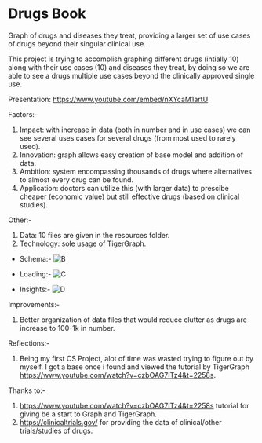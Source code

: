 # Drugs Book
Graph of drugs and diseases they treat, providing a larger set of use cases of drugs beyond their singular clinical use. 

This project is trying to accomplish graphing different drugs (intially 10) along with their use cases (10) and diseases they treat, by doing so we are able to see a drugs multiple use cases beyond the clinically approved single use. 

Presentation: https://www.youtube.com/embed/nXYcaM1artU

Factors:-
1. Impact: with increase in data (both in number and in use cases) we can see several uses cases for several drugs (from most used to rarely used). 
2. Innovation: graph allows easy creation of base model and addition of data. 
3. Ambition: system encompassing thousands of drugs where alternatives to almost every drug can be found. 
4. Application: doctors can utilize this (with larger data) to prescibe cheaper (economic value) but still effective drugs (based on clinical studies).

Other:-
1. Data: 10 files are given in the resources folder. 
2. Technology: sole usage of TigerGraph.

- Schema:-
![B](https://user-images.githubusercontent.com/104115795/164938778-ded825bd-3d02-4ecb-b31e-7db2fd0f4878.JPG)

- Loading:-
![C](https://user-images.githubusercontent.com/104115795/164938779-a6fbc72e-5491-4fbe-adac-449735ad527b.JPG)

- Insights:- 
![D](https://user-images.githubusercontent.com/104115795/164938780-45706bf5-1bca-4369-a6df-2486d8a851d9.JPG)



Improvements:-
1. Better organization of data files that would reduce clutter as drugs are increase to 100-1k in number. 

Reflections:-
1. Being my first CS Project, alot of time was wasted trying to figure out by myself. I got a base once i found and viewed the tutorial by TigerGraph https://www.youtube.com/watch?v=czbOAG7ITz4&t=2258s. 

Thanks to:-
1. https://www.youtube.com/watch?v=czbOAG7ITz4&t=2258s tutorial for giving be a start to Graph and TigerGraph. 
2. https://clinicaltrials.gov/ for providing the data of clinical/other trials/studies of drugs. 
